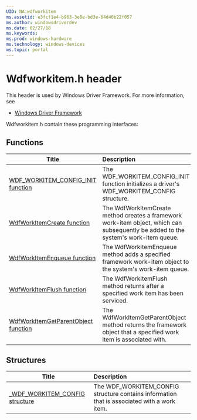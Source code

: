 ```yaml
---
UID: NA:wdfworkitem
ms.assetid: e3fcf1e4-b963-3e8e-bd3e-64d46b22f057
ms.author: windowsdriverdev
ms.date: 02/27/18
ms.keywords: 
ms.prod: windows-hardware
ms.technology: windows-devices
ms.topic: portal
---
```


# Wdfworkitem.h header



This header is used by Windows Driver Framework. For more information, see
- [Windows Driver Framework](../_wdf/index.md)

Wdfworkitem.h contain these programming interfaces:


## Functions

| Title   | Description   |
| ---- |:---- |
| [WDF_WORKITEM_CONFIG_INIT function](nf-wdfworkitem-wdf_workitem_config_init.md) | The WDF_WORKITEM_CONFIG_INIT function initializes a driver's WDF_WORKITEM_CONFIG structure. |
| [WdfWorkItemCreate function](nf-wdfworkitem-wdfworkitemcreate.md) | The WdfWorkItemCreate method creates a framework work-item object, which can subsequently be added to the system's work-item queue. |
| [WdfWorkItemEnqueue function](nf-wdfworkitem-wdfworkitemenqueue.md) | The WdfWorkItemEnqueue method adds a specified framework work-item object to the system's work-item queue. |
| [WdfWorkItemFlush function](nf-wdfworkitem-wdfworkitemflush.md) | The WdfWorkItemFlush method returns after a specified work item has been serviced. |
| [WdfWorkItemGetParentObject function](nf-wdfworkitem-wdfworkitemgetparentobject.md) | The WdfWorkItemGetParentObject method returns the framework object that a specified work item is associated with. |

## Structures

| Title   | Description   |
| ---- |:---- |
| [_WDF_WORKITEM_CONFIG structure](ns-wdfworkitem-_wdf_workitem_config.md) | The WDF_WORKITEM_CONFIG structure contains information that is associated with a work item. |
